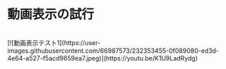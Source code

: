 # 動画表示の試行<br>

<br>
[![動画表示テスト1](https://user-images.githubusercontent.com/66987573/232353455-0f089080-ed3d-4e64-a527-f5acd9659ea7.jpeg)](https://youtu.be/K1U9LadRydg)

<br>
